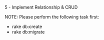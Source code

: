 5 - Implement Relationship & CRUD

NOTE: Please perform the following task first:
  - rake db:create
  - rake db:migrate
